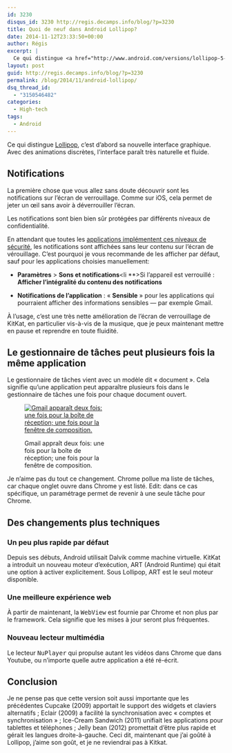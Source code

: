 ```yaml
---
id: 3230
disqus_id: 3230 http://regis.decamps.info/blog/?p=3230
title: Quoi de neuf dans Android Lollipop?
date: 2014-11-12T23:33:50+00:00
author: Régis
excerpt: |
  Ce qui distingue <a href="http://www.android.com/versions/lollipop-5-0/">Lollipop</a>, c'est d'abord sa nouvelle interface graphique. Avec des animations discrètes, l'interface paraît très fluide. Les notifications et le gestionnaire de tâche ont aussi été repensés. Et sous le capot, il y a des changements. Mais je ne pense pas que cette version soit la plus marquante.
layout: post
guid: http://regis.decamps.info/blog/?p=3230
permalink: /blog/2014/11/android-lollipop/
dsq_thread_id:
  - "3150546482"
categories:
  - High-tech
tags:
  - Android
---
```

Ce qui distingue [Lollipop](http://www.android.com/versions/lollipop-5-0/), c’est d’abord sa nouvelle interface graphique. Avec des animations discrètes, l’interface paraît très naturelle et fluide.

<!--more-->

## Notifications

La première chose que vous allez sans doute découvrir sont les notifications sur l’écran de verrouillage. Comme sur iOS, cela permet de jeter un œil sans avoir à déverrouiller l’écran.

Les notifications sont bien bien sûr protégées par différents niveaux de confidentialité.

En attendant que toutes les [applications implémentent ces niveaux de sécurité](https://developer.android.com/reference/android/app/Notification.Builder.html#setVisibility(int)), les notifications sont affichées sans leur contenu sur l’écran de vérouillage. C’est pourquoi je vous recommande de les afficher par défaut, sauf pour les applications choisies manuellement:

  * **Paramètres** > **Sons et notifications**<li 
**>Si l’appareil est verrouillé : **Afficher l’intégralité du contenu des notifications**</li> 

  * **Notifications de l’application** : « **Sensible** » pour les applications qui pourraient afficher des informations sensibles — par exemple Gmail.</ul> 

À l’usage, c’est une très nette amélioration de l’écran de verrouillage de KitKat, en particulier vis-à-vis de la musique, que je peux maintenant mettre en pause et reprendre en toute fluidité.

## Le gestionnaire de tâches peut plusieurs fois la même application

Le gestionnaire de tâches vient avec un modèle dit « document ». Cela signifie qu’une application peut apparaître plusieurs fois dans le gestionnaire de tâches  une fois pour chaque document ouvert.<figure id="attachment_3232" style="width: 196px" class="wp-caption alignright">

[<img src="/blog/wp-content/uploads/2014/10/screenshot-task_manager-196x350.png" alt="Gmail apparaît deux fois: une fois pour la boîte de réception; une fois pour la fenêtre de composition." width="196" height="350" class="size-medium wp-image-3232" srcset="/blog/wp-content/uploads/2014/10/screenshot-task_manager-196x350.png 196w, /blog/wp-content/uploads/2014/10/screenshot-task_manager-168x300.png 168w" sizes="(max-width: 196px) 100vw, 196px" />](/blog/wp-content/uploads/2014/10/screenshot-task_manager.png)<figcaption class="wp-caption-text">Gmail appraît deux fois: une fois pour la boîte de réception; une fois pour la fenêtre de composition.</figcaption></figure> 

Je n’aime pas du tout ce changement. Chrome pollue ma liste de tâches, car chaque onglet ouvre dans Chrome y est listé. Edit: dans ce cas spécifique, un paramétrage permet de revenir à une seule tâche pour Chrome.

## Des changements plus techniques

### Un peu plus rapide par défaut

Depuis ses débuts, Android utilisait Dalvik comme machine virtuelle. KitKat a introduit un nouveau moteur d’exécution, ART (Android Runtime) qui était une option à activer explicitement. Sous Lollipop, ART est le seul moteur disponible.

### Une meilleure expérience web

À partir de maintenant, la <tt>WebView</tt> est fournie par Chrome et non plus par le framework. Cela signifie que les mises à jour seront plus fréquentes.

### Nouveau lecteur multimédia

Le lecteur <tt>NuPlayer</tt> qui propulse autant les vidéos dans Chrome que dans Youtube, ou n’importe quelle autre application a été ré-écrit.

## Conclusion

Je ne pense pas que cette version soit aussi importante que les précédentes Cupcake (2009) apportait le support des widgets et claviers alternatifs ; Eclair (2009) a facilité la synchronisation avec « comptes et synchronisation » ; Ice-Cream Sandwich (2011) unifiait les applications pour tablettes et téléphones ; Jelly bean (2012) promettait d’être plus rapide et gérait les langues droite-à-gauche. Ceci dit, maintenant que j’ai goûté à Lollipop, j’aime son goût, et je ne reviendrai pas à Kitkat.
